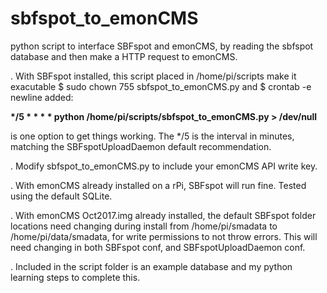 # sbfspot_to_emonCMS
python script to interface SBFspot and emonCMS, by reading the sbfspot database and then make a HTTP request to emonCMS.

. With SBFspot installed, this script placed in /home/pi/scripts make it exacutable $ sudo chown 755 sbfspot_to_emonCMS.py and $ crontab -e newline added:

__*/5 * * * * python /home/pi/scripts/sbfspot_to_emonCMS.py > /dev/null__

is one option to get things working. The */5 is the interval in minutes, matching the SBFspotUploadDaemon default recommendation.

. Modify sbfspot_to_emonCMS.py to include your emonCMS API write key.

. With emonCMS already installed on a rPi, SBFspot will run fine. Tested using the default SQLite.

. With emonCMS Oct2017.img already installed, the default SBFspot folder locations need changing during install from /home/pi/smadata to /home/pi/data/smadata, for write permissions to not throw errors. This will need changing in both SBFspot conf, and SBFspotUploadDaemon conf.

. Included in the script folder is an example database and my python learning steps to complete this.
